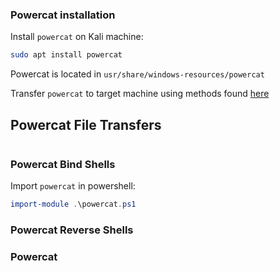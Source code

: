 ### Powercat installation
Install `powercat` on Kali machine:
```bash
sudo apt install powercat
```
Powercat is located in `usr/share/windows-resources/powercat`

Transfer `powercat` to target machine using methods found [here]()

## Powercat File Transfers
```bash

```

### Powercat Bind Shells
Import `powercat` in powershell:
```powershell
import-module .\powercat.ps1
```

### Powercat Reverse Shells

### Powercat 
